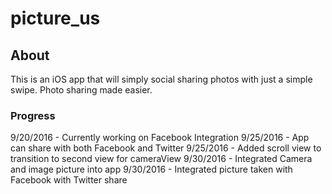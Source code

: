 # picture_us

## About
This is an iOS app that will simply social sharing photos with just a simple swipe.
Photo sharing made easier.

### Progress
9/20/2016 - Currently working on Facebook Integration
9/25/2016 - App can share with both Facebook and Twitter
9/25/2016 - Added scroll view to transition to second view for cameraView
9/30/2016 - Integrated Camera and image picture into app
9/30/2016 - Integrated picture taken with Facebook with Twitter share